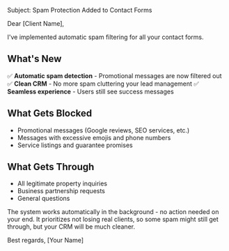 Subject: Spam Protection Added to Contact Forms

Dear [Client Name],

I've implemented automatic spam filtering for all your contact forms.

## What's New
✅ **Automatic spam detection** - Promotional messages are now filtered out
✅ **Clean CRM** - No more spam cluttering your lead management
✅ **Seamless experience** - Users still see success messages

## What Gets Blocked
- Promotional messages (Google reviews, SEO services, etc.)
- Messages with excessive emojis and phone numbers
- Service listings and guarantee promises

## What Gets Through
- All legitimate property inquiries
- Business partnership requests
- General questions

The system works automatically in the background - no action needed on your end. It prioritizes not losing real clients, so some spam might still get through, but your CRM will be much cleaner.

Best regards,
[Your Name]
